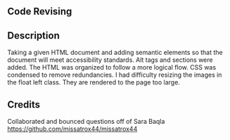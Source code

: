 ## Code Revising

## Description 
Taking a given HTML document and adding semantic elements so that the document will meet accessibility standards. 
Alt tags and sections were added. The HTML was organized to follow a more logical flow. CSS was condensed to remove 
redundancies. I had difficulty resizing the images in the float left class. They are rendered to the page too large. 

## Credits 
Collaborated and bounced questions off of Sara Baqla 
https://github.com/missatrox44/missatrox44